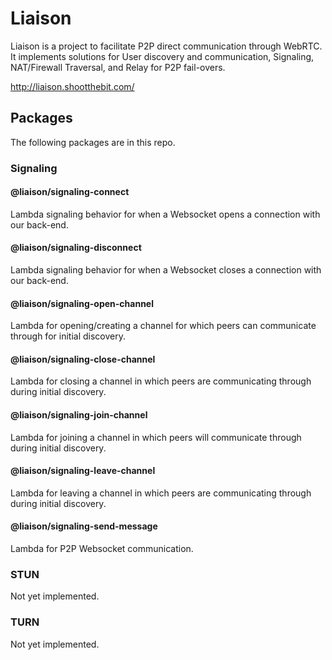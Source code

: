 # Liaison

Liaison is a project to facilitate P2P direct communication through WebRTC. It implements solutions for 
User discovery and communication, Signaling, NAT/Firewall Traversal, and Relay for P2P fail-overs.

http://liaison.shootthebit.com/

## Packages

The following packages are in this repo.

### Signaling

#### @liaison/signaling-connect

Lambda signaling behavior for when a Websocket opens a connection with our back-end.

#### @liaison/signaling-disconnect

Lambda signaling behavior for when a Websocket closes a connection with our back-end.

#### @liaison/signaling-open-channel

Lambda for opening/creating a channel for which peers can communicate through for initial 
discovery.

#### @liaison/signaling-close-channel

Lambda for closing a channel in which peers are communicating through during initial discovery.

#### @liaison/signaling-join-channel

Lambda for joining a channel in which peers will communicate through during initial discovery.

#### @liaison/signaling-leave-channel

Lambda for leaving a channel in which peers are communicating through during initial discovery.

#### @liaison/signaling-send-message

Lambda for P2P Websocket communication.

### STUN

Not yet implemented.

### TURN

Not yet implemented.
